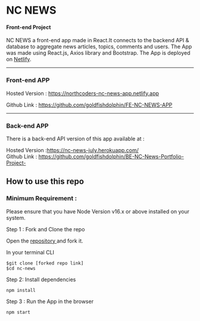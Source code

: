 # NC NEWS 
#### Front-end Project

NC NEWS a front-end app made in React.It connects to the backend API & database to aggregate news articles, topics, comments and users.
The App was made using React.js, Axios library and Bootstrap. 
The App is deployed on [Netlify](https://northcoders-nc-news-app.netlify.app).

---
### Front-end APP
Hosted Version : https://northcoders-nc-news-app.netlify.app

Github Link : https://github.com/goldfishdolphin/FE-NC-NEWS-APP

---
### Back-end APP
There is a back-end API version of this app available at :

Hosted Version :https://nc-news-july.herokuapp.com/               
Github Link : https://github.com/goldfishdolphin/BE-NC-News-Portfolio-Project-


## How to use this repo
### Minimum Requirement : 
Please ensure that you have Node Version v16.x or above installed on your system.

Step 1 :
Fork and Clone the repo

Open the [repository ](https://github.com/goldfishdolphin/FE-NC-NEWS-APP) and fork it. 

In your terminal CLI
```
$git clone [forked repo link]
$cd nc-news
```

Step 2: Install dependencies

```npm install```

Step 3 : Run the App in the browser

```npm start```

